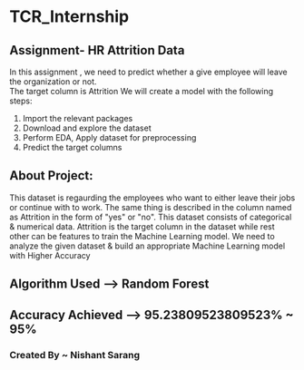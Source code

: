 # TCR_Internship

## Assignment- HR Attrition Data

In this assignment , we need to predict whether a give employee will leave the
organization or not.<br>The target column is Attrition
We will create a model with the following steps:<br>

1.   Import the relevant packages
2.   Download and explore the dataset
3.   Perform EDA, Apply dataset for preprocessing
4.   Predict the target columns


## About Project:

This dataset is regaurding the employees who want to either leave their jobs or continue with to work. The same thing is described in the column named as Attrition in the form of "yes" or "no".
This dataset consists of categorical & numerical data. Attrition is the target column in the dataset while rest other can be features to train the Machine Learning model. We need to analyze the given dataset & build an appropriate Machine Learning model with Higher Accuracy


## Algorithm Used --> Random Forest<br>
## Accuracy Achieved --> 95.23809523809523% ~ 95%<br>
### Created By ~ Nishant Sarang
